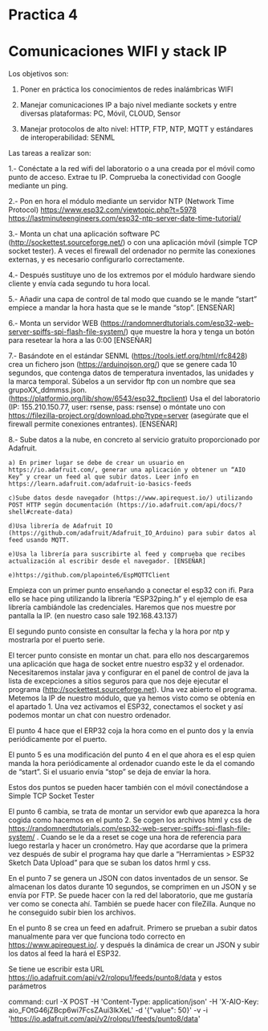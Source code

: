 # Practica 4
# Comunicaciones WIFI y stack IP 

Los objetivos son:

  1) Poner en práctica los conocimientos de redes inalámbricas WIFI 

  2) Manejar comunicaciones IP a bajo nivel mediante sockets y entre diversas plataformas: PC, Móvil, CLOUD, Sensor

  3) Manejar protocolos de alto nivel: HTTP, FTP, NTP, MQTT y estándares de interoperabilidad: SENML

Las tareas a realizar son:

  1.- Conéctate a la red wifi del laboratorio o a una creada por el móvil como punto de acceso. Extrae tu IP. Comprueba la conectividad con Google mediante un ping.
  
  2.- Pon en hora el módulo mediante un servidor NTP (Network Time Protocol) 
    https://www.esp32.com/viewtopic.php?t=5978 
    https://lastminuteengineers.com/esp32-ntp-server-date-time-tutorial/ 
    
  3.- Monta un chat una aplicación software PC (http://sockettest.sourceforge.net/) o con una aplicación móvil (simple TCP socket tester). A veces el firewall del ordenador no permite las conexiones externas, y es necesario configurarlo correctamente.
  
  4.- Después sustituye uno de los extremos por el módulo hardware siendo cliente y envía cada segundo tu hora local. 
  
  
  5.- Añadir una capa de control de tal modo que cuando se le mande “start” empiece a mandar la hora hasta que se le mande “stop”.  [ENSEÑAR]
  
  6.- Monta un servidor WEB (https://randomnerdtutorials.com/esp32-web-server-spiffs-spi-flash-file-system/) que muestre la hora y tenga un botón para resetear la hora a las 0:00 [ENSEÑAR]
  
  7.- Basándote en el estándar SENML (https://tools.ietf.org/html/rfc8428) crea un fichero json (https://arduinojson.org/) que se genere cada 10 segundos, que contenga datos de temperatura inventados, las unidades y la marca temporal. Súbelos a un servidor ftp con un nombre que sea grupoXX_ddmmss.json. (https://platformio.org/lib/show/6543/esp32_ftpclient) Usa el del laboratorio (IP: 155.210.150.77, user: rsense, pass: rsense) o móntate uno con https://filezilla-project.org/download.php?type=server (asegúrate que el firewall permite conexiones entrantes). [ENSEÑAR]
  
  8.- Sube datos a la nube, en concreto al servicio gratuito proporcionado por Adafruit.  
  
    a) En primer lugar se debe de crear un usuario en https://io.adafruit.com/, generar una aplicación y obtener un “AIO Key” y crear un feed al que subir datos. Leer info en https://learn.adafruit.com/adafruit-io-basics-feeds 
    
    c)Sube datos desde navegador (https://www.apirequest.io/) utilizando POST HTTP según documentación (https://io.adafruit.com/api/docs/?shell#create-data)
    
    d)Usa librería de Adafruit IO (https://github.com/adafruit/Adafruit_IO_Arduino) para subir datos al feed usando MQTT.
    
    e)Usa la librería para suscribirte al feed y comprueba que recibes actualización al escribir desde el navegador. [ENSEÑAR] 
    
    e)https://github.com/plapointe6/EspMQTTClient 
    
Empieza con un primer punto enseñando a conectar el esp32 con ifi. Para ello se hace ping utilizando la librería “ESP32ping.h” y el ejemplo de esa librería cambiándole las credenciales. Haremos que nos muestre por pantalla la IP. (en nuestro caso sale 192.168.43.137)

El segundo punto consiste en consultar la fecha y la hora por ntp y mostrarla por el puerto serie.

El tercer punto consiste en montar un chat. para ello nos descargaremos una aplicación que haga de socket entre nuestro esp32 y el ordenador. Necesitaremos instalar java y configurar en el panel de control de java la lista de excepciones a sitios seguros para que nos deje ejecutar el programa (http://sockettest.sourceforge.net). Una vez abierto el programa. Metemos la IP de nuestro módulo, que ya hemos visto como se obtenía en el apartado 1. Una vez activamos el ESP32, conectamos el socket y así podemos montar un chat con nuestro ordenador.

El punto 4  hace que el ERP32 coja la hora como en el punto dos y la envía periódicamente por el puerto.

El punto 5 es una modificación del punto 4 en el que ahora es el esp quien manda la hora periódicamente al ordenador cuando este le da el comando de “start”. Si el usuario envía “stop” se deja de envíar la hora.

Estos dos puntos se pueden hacer también con el móvil conectándose a Simple TCP Socket Tester

El punto 6 cambia, se trata de montar un servidor ewb que aparezca la hora cogida como hacemos en el punto 2. Se cogen los archivos html y css de https://randomnerdtutorials.com/esp32-web-server-spiffs-spi-flash-file-system/ . Cuando se le da a reset se coge una hora de referencia para luego restarla y hacer un cronómetro. Hay que acordarse que la primera vez después de subir el programa hay que darle a “Herramientas > ESP32 Sketch Data Upload” para que se suban los datos hrml y css.

En el punto 7 se genera un JSON con datos inventados de un sensor. Se almacenan los datos durante 10 segundos, se comprimen en un JSON y se envía por FTP. Se puede hacer con la red del laboratorio, que me gustaría ver como se conecta ahí. También se puede hacer con fileZilla. Aunque no he conseguido subir bien los archivos.

En el punto 8 se crea un feed en adafruit. Primero se prueban a subir datos manualmente para ver que funciona todo correcto en https://www.apirequest.io/. y después la dinámica de crear un JSON y subir los datos al feed la hará el ESP32.

Se tiene ue escribir esta URL
https://io.adafruit.com/api/v2/rolopu1/feeds/punto8/data y estos parámetros


command:
curl -X POST -H 'Content-Type: application/json' -H 'X-AIO-Key: aio_FOtG46jZBcp6wi7FcsZAui3lkXeL' -d '{"value": 50}' -v -i 'https://io.adafruit.com/api/v2/rolopu1/feeds/punto8/data'

